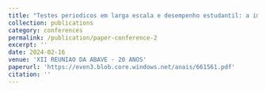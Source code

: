 ```yaml
---
title: "Testes periodicos em larga escala e desempenho estudantil: a importância da Avaliacao Diagnostica para o caso do Ceara"
collection: publications
category: conferences
permalink: /publication/paper-conference-2
excerpt: ''
date: 2024-02-16
venue: 'XII REUNIAO DA ABAVE - 20 ANOS'
paperurl: 'https://even3.blob.core.windows.net/anais/661561.pdf'
citation: ''
---
```


